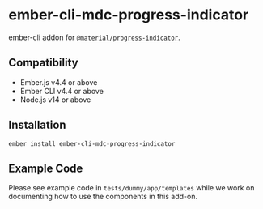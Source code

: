 ember-cli-mdc-progress-indicator
======================

ember-cli addon for [`@material/progress-indicator`](https://github.com/material-components/material-components-web/tree/master/packages/mdc-progress-indicator).


## Compatibility

* Ember.js v4.4 or above
* Ember CLI v4.4 or above
* Node.js v14 or above


Installation
------------

    ember install ember-cli-mdc-progress-indicator
    
Example Code
---------------

Please see example code in `tests/dummy/app/templates` while we work on documenting how to 
use the components in this add-on.
